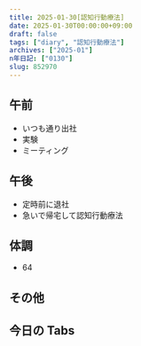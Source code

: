 ```yaml
---
title: 2025-01-30[認知行動療法]
date: 2025-01-30T00:00:00+09:00
draft: false
tags: ["diary", "認知行動療法"]
archives: ["2025-01"]
n年日記: ["0130"]
slug: 852970
---
```


## 午前

- いつも通り出社
- 実験
- ミーティング

## 午後

- 定時前に退社
- 急いで帰宅して認知行動療法

## 体調

- 64

## その他

## 今日の Tabs
